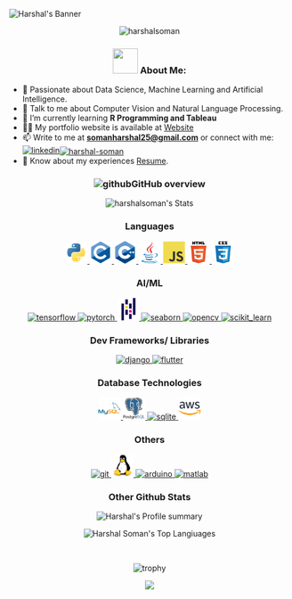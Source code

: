
![Harshal's Banner](https://github.com/harshalsoman/harshalsoman/assets/146793632/e8aa4eac-8728-4608-9aa4-e804df73a7a8)

<!-- <p align="center"><img src ="https://user-images.githubusercontent.com/74038190/225813708-98b745f2-7d22-48cf-9150-083f1b00d6c9.gif" height="285px"></p> -->
<p align="center"> <img src="https://komarev.com/ghpvc/?username=harshalsoman&label=Profile%20views&color=0e75b6&style=flat" alt="harshalsoman" /> </p>


<h3 align="center"> <img src="https://github.com/TheDudeThatCode/TheDudeThatCode/blob/master/Assets/Developer.gif" width="45px" height="45px"> About Me: </h3>

- 🏦 Passionate about Data Science, Machine Learning and Artificial Intelligence.
- 💬 Talk to me about Computer Vision and Natural Language Processing.
- 🌱 I’m currently learning **R Programming and Tableau**
- 👨‍💻 My portfolio website is available at [Website](harshalsoman.github.io/) 
- 📫 Write to me at **somanharshal25@gmail.com** or connect with me: <a href="https://linkedin.com/in/harshal-soman-ab21b3192" target="blank"><img src="https://img.icons8.com/badges/48/linkedin.png" alt="linkedin" width="30" height="30"/><img align="center" src="https://user-images.githubusercontent.com/74038190/235294012-0a55e343-37ad-4b0f-924f-c8431d9d2483.gif" alt="harshal-soman" height="30" width="40" /></a>
- 📄 Know about my experiences [Resume](https://drive.google.com/file/d/1APRJBzVxuTqC5TGgkp5Q3t-Rix45ugQl/view?usp=sharing).

<h3 align="center"> <img width="48" height="48" src="https://img.icons8.com/fluency/48/github.png" alt="github"/>GitHub overview </h3>

<p align="center">

<img src = "https://github-readme-stats.vercel.app/api?username=harshalsoman&theme=chartreuse-dark&show_icons=true&hide_border=false&count_private=true" alt = "harshalsoman's Stats">

</p>

<h3 align="center"> Languages</h3>
<p align="center">
<a href="https://www.python.org" target="_blank" rel="noreferrer"> <img src="https://raw.githubusercontent.com/devicons/devicon/master/icons/python/python-original.svg" alt="python" width="40" height="40"/> </a><a href="https://www.cprogramming.com/" target="_blank" rel="noreferrer"> <img src="https://raw.githubusercontent.com/devicons/devicon/master/icons/c/c-original.svg" alt="c" width="40" height="40"/> </a> 
<a href="https://www.w3schools.com/cpp/" target="_blank" rel="noreferrer"> <img src="https://raw.githubusercontent.com/devicons/devicon/master/icons/cplusplus/cplusplus-original.svg" alt="cplusplus" width="40" height="40"/> </a> <a href="https://www.java.com" target="_blank" rel="noreferrer"><img src="https://raw.githubusercontent.com/devicons/devicon/master/icons/java/java-original.svg" alt="java" width="40" height="40"/></a><a href="https://developer.mozilla.org/en-US/docs/Web/JavaScript" target="_blank" rel="noreferrer"> <img src="https://raw.githubusercontent.com/devicons/devicon/master/icons/javascript/javascript-original.svg" alt="javascript" width="40" height="40"/> </a><a href="https://www.w3.org/html/" target="_blank" rel="noreferrer"> <img src="https://raw.githubusercontent.com/devicons/devicon/master/icons/html5/html5-original-wordmark.svg" alt="html5" width="40" height="40"/> </a> <a href="https://www.w3schools.com/css/" target="_blank" rel="noreferrer"> <img src="https://raw.githubusercontent.com/devicons/devicon/master/icons/css3/css3-original-wordmark.svg" alt="css3" width="40" height="40"/> </a> 
 </p>

 <h3 align="center"> AI/ML</h3>
<p align="center">
<a href="https://www.tensorflow.org" target="_blank" rel="noreferrer"> <img src="https://www.vectorlogo.zone/logos/tensorflow/tensorflow-icon.svg" alt="tensorflow" width="40" height="40"/> </a> <a href="https://pytorch.org/" target="_blank" rel="noreferrer"> <img src="https://www.vectorlogo.zone/logos/pytorch/pytorch-icon.svg" alt="pytorch" width="40" height="40"/> </a>
<a href="https://pandas.pydata.org/" target="_blank" rel="noreferrer"> <img src="https://raw.githubusercontent.com/devicons/devicon/2ae2a900d2f041da66e950e4d48052658d850630/icons/pandas/pandas-original.svg" alt="pandas" width="40" height="40"/> </a><a href="https://seaborn.pydata.org/" target="_blank" rel="noreferrer"> <img src="https://seaborn.pydata.org/_images/logo-mark-lightbg.svg" alt="seaborn" width="40" height="40"/> </a>
<a href="https://opencv.org/" target="_blank" rel="noreferrer"> <img src="https://www.vectorlogo.zone/logos/opencv/opencv-icon.svg" alt="opencv" width="40" height="40"/> </a>
<a href="https://scikit-learn.org/" target="_blank" rel="noreferrer"> <img src="https://upload.wikimedia.org/wikipedia/commons/0/05/Scikit_learn_logo_small.svg" alt="scikit_learn" width="40" height="40"/> </a>
 </p>

<h3 align="center"> Dev Frameworks/ Libraries </h3>
<p align="center">
  <a href="https://www.djangoproject.com/" target="_blank" rel="noreferrer"> <img src="https://static.djangoproject.com/img/logos/django-logo-negative.png" alt="django" width="40" height="40"/> </a> 
  <a href="https://flutter.dev" target="_blank" rel="noreferrer"> <img src="https://www.vectorlogo.zone/logos/flutterio/flutterio-icon.svg" alt="flutter" width="40" height="40"/> </a> </p>

  <h3 align="center"> Database Technologies</h3>
<p align="center"><a href="https://www.mysql.com/" target="_blank" rel="noreferrer"> <img src="https://raw.githubusercontent.com/devicons/devicon/master/icons/mysql/mysql-original-wordmark.svg" alt="mysql" width="40" height="40"/> </a> <a href="https://www.postgresql.org" target="_blank" rel="noreferrer"> <img src="https://raw.githubusercontent.com/devicons/devicon/master/icons/postgresql/postgresql-original-wordmark.svg" alt="postgresql" width="40" height="40"/> </a> <a href="https://www.sqlite.org/" target="_blank" rel="noreferrer"> <img src="https://www.vectorlogo.zone/logos/sqlite/sqlite-icon.svg" alt="sqlite" width="40" height="40"/> </a> <a href="https://aws.amazon.com" target="_blank" rel="noreferrer"> <img src="https://raw.githubusercontent.com/devicons/devicon/master/icons/amazonwebservices/amazonwebservices-original-wordmark.svg" alt="aws" width="40" height="40"/> </a> 
</p>

  <h3 align="center"> Others </h3>
<p align="center">
<a href="https://git-scm.com/" target="_blank" rel="noreferrer"> <img src="https://www.vectorlogo.zone/logos/git-scm/git-scm-icon.svg" alt="git" width="40" height="40"/> </a>  <a href="https://www.linux.org/" target="_blank" rel="noreferrer"> <img src="https://raw.githubusercontent.com/devicons/devicon/master/icons/linux/linux-original.svg" alt="linux" width="40" height="40"/> </a> <a href="https://www.arduino.cc/" target="_blank" rel="noreferrer"> <img src="https://cdn.worldvectorlogo.com/logos/arduino-1.svg" alt="arduino" width="40" height="40"/> </a>
<a href="https://www.mathworks.com/" target="_blank" rel="noreferrer"> <img src="https://upload.wikimedia.org/wikipedia/commons/2/21/Matlab_Logo.png" alt="matlab" width="40" height="40"/> </a>
 </p>


<h3 align="center">Other Github Stats</h3>

<p align="center">
<img height ="165" title="Profile summary" alt="Harshal's Profile summary" src="https://github-profile-summary-cards.vercel.app/api/cards/profile-details?username=harshalsoman&theme=vue"/>
</p>

<p align="center">
  <img aligh ="center"src="https://github-readme-stats.vercel.app/api/top-langs/?username=harshalsoman&&hide_title=false&hide_border=true&layout=compact&langs_count=8&exclude_repo=comp426,Insta-diagnosis&text_color=fff7ff&icon_color=ffffff&bg_color=151515" alt="Harshal Soman's Top Langiuages" />
</p>
<br>
<p align='center'>
  <img src= "https://github-profile-trophy.vercel.app/?username=harshalsoman" alt="trophy">
</p>


<p align="center"><img src="https://user-images.githubusercontent.com/74038190/212284158-e840e285-664b-44d7-b79b-e264b5e54825.gif"></p>
